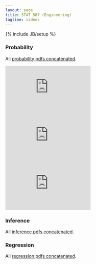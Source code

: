 ```yaml
--- 
layout: page
title: STAT 587 (Engineering)
tagline: videos
---
```

{% include JB/setup %}

### Probability

All [probability pdfs concatenated](../slides/probability.pdf).

<iframe width="267" height="150" src="https://www.youtube.com/embed/zBP7KBtM9vI" title="YouTube video player" frameborder="0" allow="accelerometer; autoplay; clipboard-write; encrypted-media; gyroscope; picture-in-picture" allowfullscreen></iframe>
<iframe width="267" height="150" src="https://www.youtube.com/embed/ajLFqrPTAcY" title="YouTube video player" frameborder="0" allow="accelerometer; autoplay; clipboard-write; encrypted-media; gyroscope; picture-in-picture" allowfullscreen></iframe>
<iframe width="267" height="150" src="https://www.youtube.com/embed/FrL4Dcoy9MI" title="YouTube video player" frameborder="0" allow="accelerometer; autoplay; clipboard-write; encrypted-media; gyroscope; picture-in-picture" allowfullscreen></iframe>


### Inference

All [inference pdfs concatenated](../slides/inference.pdf).

### Regression

All [regression pdfs concatenated](../slides/regression.pdf).

